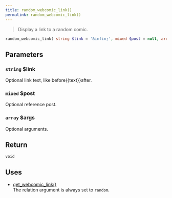 ```yaml
---
title: random_webcomic_link()
permalink: random_webcomic_link()
---
```


> Display a link to a random comic.

```php
random_webcomic_link( string $link = '&infin;', mixed $post = null, array $args = [] ) : void
```

## Parameters

### `string` $link
Optional link text, like before\{\{text}}after.

### `mixed` $post
Optional reference post.

### `array` $args
Optional arguments.

## Return

`void`

## Uses
- [get_webcomic_link()](get_webcomic_link())  
The relation argument is always set to `random`.
